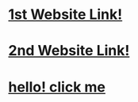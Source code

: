 # <a href="https://goodybla001.github.io/level1project/">1st Website Link!</a>

# <a href="https://goodybla001.github.io/level1project/home.html/">2nd Website Link! </a>


# <a href="home.html">hello! click me</a>
